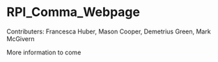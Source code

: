 # RPI_Comma_Webpage


Contributers: Francesca Huber, Mason Cooper, Demetrius Green, Mark McGivern

More information to come
